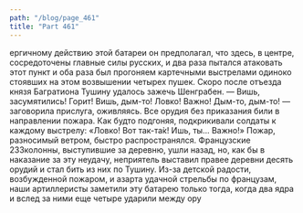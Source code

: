```yaml
---
path: "/blog/page_461"
title: "Part 461"
---
```


ергичному действию этой батареи он предполагал, что здесь, в центре, сосредоточены главные силы русских, и два раза пытался атаковать этот пункт и оба раза был прогоняем картечными выстрелами одиноко стоявших на этом возвышении четырех пушек.
Скоро после отъезда князя Багратиона Тушину удалось зажечь Шенграбен.
— Вишь, засумятились! Горит! Вишь, дым-то! Ловко! Важно! Дым-то, дым-то! — заговорила прислуга, оживляясь.
Все орудия без приказания били в направлении пожара. Как будто подгоняя, подкрикивали солдаты к каждому выстрелу: «Ловко! Вот так-та̀к! Ишь, ты... Важно!» Пожар, разносимый ветром, быстро распространялся. Французские 233колонны, выступившие за деревню, ушли назад, но, как бы в наказание за эту неудачу, неприятель выставил правее деревни десять орудий и стал бить из них по Тушину.
Из-за детской радости, возбужденной пожаром, и азарта удачной стрельбы по французам, наши артиллеристы заметили эту батарею только тогда, когда два ядра и вслед за ними еще четыре ударили между ору

